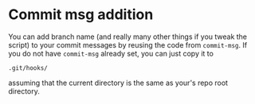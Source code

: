 # Commit msg addition

You can add branch name (and really many other things if you tweak the script) to your commit messages by reusing the code from `commit-msg`. If you do not have `commit-msg` already set, you can just copy it to

```code
.git/hooks/
```

assuming that the current directory is the same as your's repo root directory.
